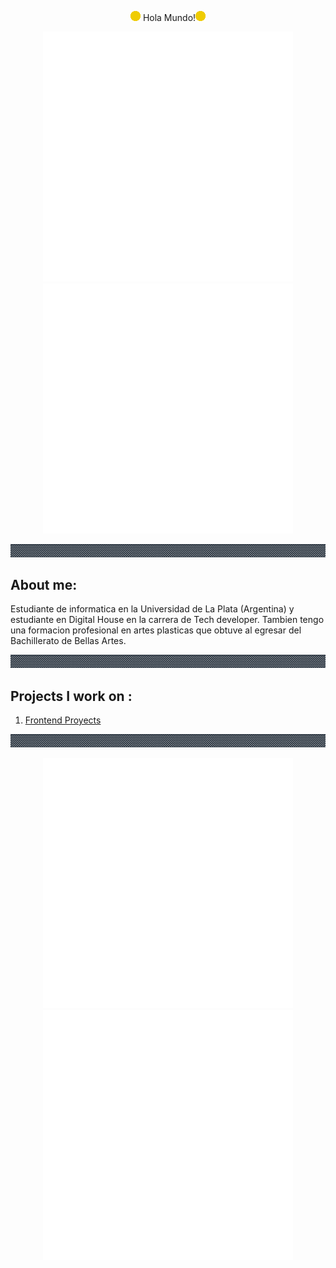 <p align="center" width="100%">
<img src="img/Moneda_muestra.gif# alt="Explosion"> Hola Mundo!<img src="img/Moneda_muestra.gif# alt="Explosion">
</p>

<p align="center" width="100%">
  <img src="img/expl.gif# alt="Explosion">
  <img src="img/expl.gif# alt="Explosion">
</p>


<div aling="center">
    <img src="img/Guardaanim2.gif" alt="Guarda">
</div>

## About me: 

<p>
    Estudiante de informatica en la Universidad de La Plata (Argentina) y estudiante en Digital House en la carrera de Tech developer.
    Tambien tengo una formacion profesional en artes plasticas que obtuve al egresar del Bachillerato de Bellas Artes.
</p>
<div border-radius="10px" aling="center">
    <img src="img/Guardaanim2.gif# alt="Guarda">
</div>
                                               
## Projects I work on :                                              
 
<ol>                                               
 <li> <a href = "https://julianpariss.github.io/Frontend">Frontend Proyects</a> </li>
</ol>                                                                         
<div aling="center">
    <img src="img/Guardaanim2.gif# alt="Guarda">
</div>   


<p align="center" width="100%">
  <img src="img/expl.gif# alt="Explosion">
  <img src="img/expl.gif# alt="Explosion">
</p>

